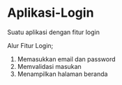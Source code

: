 # Aplikasi-Login
Suatu aplikasi dengan fitur login

Alur Fitur Login;
1. Memasukkan email dan password
2. Memvalidasi masukan
3. Menampilkan halaman beranda

